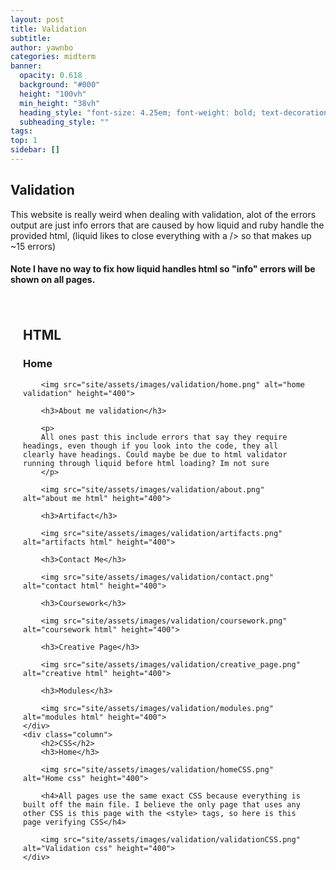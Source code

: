 ```yaml
---
layout: post
title: Validation
subtitle:
author: yawnbo
categories: midterm
banner:
  opacity: 0.618
  background: "#000"
  height: "100vh"
  min_height: "38vh"
  heading_style: "font-size: 4.25em; font-weight: bold; text-decoration: underline"
  subheading_style: ""
tags: 
top: 1
sidebar: []
---
```

<style>
    .container {
        display: flex;
    }

    .column {
        flex: 1;
        padding: 20px;
    }

    .column img {
        max-width: 100%;
        height: auto;
    }
</style>
<h2>Validation</h2>
<p>
    This website is really weird when dealing with validation, alot of the errors output are just info errors that are caused by how liquid and ruby handle the provided html, (liquid likes to close everything with a /> so that makes up ~15 errors)

<h4>
  Note I have no way to fix how liquid handles html so "info" errors will be shown on all pages.
</h4>

<div class="container">
    <div class="column">
        <h2>HTML</h2>
        <h3>Home</h3>

        <img src="site/assets/images/validation/home.png" alt="home validation" height="400">

        <h3>About me validation</h3>

        <p>
        All ones past this include errors that say they require headings, even though if you look into the code, they all clearly have headings. Could maybe be due to html validator running through liquid before html loading? Im not sure
        </p>

        <img src="site/assets/images/validation/about.png" alt="about me html" height="400">

        <h3>Artifact</h3>

        <img src="site/assets/images/validation/artifacts.png" alt="artifacts html" height="400">

        <h3>Contact Me</h3>

        <img src="site/assets/images/validation/contact.png" alt="contact html" height="400">

        <h3>Coursework</h3>

        <img src="site/assets/images/validation/coursework.png" alt="coursework html" height="400">

        <h3>Creative Page</h3>

        <img src="site/assets/images/validation/creative_page.png" alt="creative html" height="400">

        <h3>Modules</h3>

        <img src="site/assets/images/validation/modules.png" alt="modules html" height="400">
    </div>
    <div class="column">
        <h2>CSS</h2>
        <h3>Home</h3>

        <img src="site/assets/images/validation/homeCSS.png" alt="Home css" height="400">

        <h4>All pages use the same exact CSS because everything is built off the main file. I believe the only page that uses any other CSS is this page with the <style> tags, so here is this page verifying CSS</h4>

        <img src="site/assets/images/validation/validationCSS.png" alt="Validation css" height="400">
    </div>
</div>


